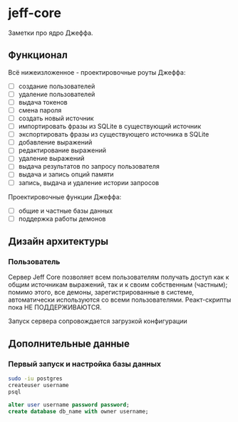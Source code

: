 # jeff-core

Заметки про ядро Джеффа.

## Функционал

Всё нижеизложенное - проектировочные роуты Джеффа:

- [ ] создание пользователей
- [ ] удаление пользователей
- [ ] выдача токенов
- [ ] смена пароля
- [ ] создать новый источник
- [ ] импортировать фразы из SQLite в существующий источник
- [ ] экспортировать фразы из существующего источника в SQLite
- [ ] добавление выражений
- [ ] редактирование выражений
- [ ] удаление выражений
- [ ] выдача результатов по запросу пользователя
- [ ] выдача и запись опций памяти
- [ ] запись, выдача и удаление истории запросов

Проектировочные функции Джеффа:

- [ ] общие и частные базы данных
- [ ] поддержка работы демонов

## Дизайн архитектуры

### Пользователь

Сервер Jeff Core позволяет всем пользователям получать доступ как к общим источникам выражений, так и к своим собственным (частным); помимо этого, все демоны, зарегистрированные в системе, автоматически используются со всеми пользователями. Реакт-скрипты пока НЕ ПОДДЕРЖИВАЮТСЯ.

Запуск сервера сопровождается загрузкой конфигурации

## Дополнительные данные

### Первый запуск и настройка базы данных

```bash
sudo -iu postgres
createuser username
psql
```

```sql
alter user username password password;
create database db_name with owner username;
```
